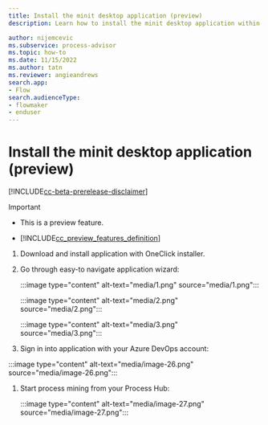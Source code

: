 ```yaml
---
title: Install the minit desktop application (preview)
description: Learn how to install the minit desktop application within process advisor.

author: nijemcevic
ms.subservice: process-advisor
ms.topic: how-to
ms.date: 11/15/2022
ms.author: tatn
ms.reviewer: angieandrews
search.app:
- Flow
search.audienceType:
- flowmaker
- enduser
---
```


<!--Replace with Neeraj's private preview instructions.-->

# Install the minit desktop application (preview)

[!INCLUDE[cc-beta-prerelease-disclaimer](./includes/cc-beta-prerelease-disclaimer.md)]

> [!IMPORTANT]
> - This is a preview feature.
>
> - [!INCLUDE[cc_preview_features_definition](includes/cc-preview-features-definition.md)]

1. Download and install application with OneClick installer.

1. Go through easy-to navigate application wizard:

   :::image type="content" alt-text="media/1.png" source="media/1.png":::

   :::image type="content" alt-text="media/2.png" source="media/2.png":::

   :::image type="content" alt-text="media/3.png" source="media/3.png":::

1. Sign in into application with your Azure DevOps account:

:::image type="content" alt-text="media/image-26.png" source="media/image-26.png":::

1. Start process mining from your Process Hub:

   :::image type="content" alt-text="media/image-27.png" source="media/image-27.png":::


